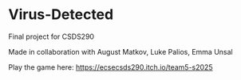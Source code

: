 # Virus-Detected
Final project for CSDS290

Made in collaboration with August Matkov, Luke Palios, Emma Unsal

Play the game here: https://ecsecsds290.itch.io/team5-s2025
